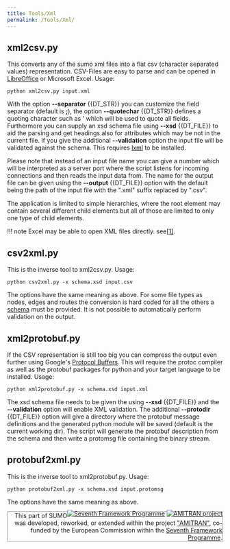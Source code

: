 ```yaml
---
title: Tools/Xml
permalink: /Tools/Xml/
---
```


## xml2csv.py

This converts any of the sumo xml files into a flat csv (character
separated values) representation. CSV-Files are easy to parse and can be
opened in [LibreOffice](http://www.libreoffice.org/) or Microsoft Excel.
Usage:

```
python xml2csv.py input.xml
```

With the option **--separator** {{DT_STR}} you can customize the field separator (default is
**;**), the option **--quotechar** {{DT_STR}} defines a quoting character such as ' which will be
used to quote all fields. Furthermore you can supply an xsd schema file
using **--xsd** {{DT_FILE}} to aid the parsing and get headings also for attributes which may
be not in the current file. If you give the additional **--validation** option the input
file will be validated against the schema. This requires
[lxml](http://lxml.de/) to be installed.

Please note that instead of an input file name you can give a number
which will be interpreted as a server port where the script listens for
incoming connections and then reads the input data from. The name for
the output file can be given using the **--output** {{DT_FILE}} option with the default being
the path of the input file with the ".xml" suffix replaced by ".csv".

The application is limited to simple hierarchies, where the root element
may contain several different child elements but all of those are
limited to only one type of child elements.

!!! note
    Excel may be able to open XML files directly. see[\[1\]](https://www.google.de/search?q=Import+an+XML+data+file+as+an+XML+table).

## csv2xml.py

This is the inverse tool to xml2csv.py. Usage:

```
python csv2xml.py -x schema.xsd input.csv
```

The options have the same meaning as above. For some file types as
nodes, edges and routes the conversion is hard coded for all the others
a [schema](../XMLValidation.md#adding_a_schema_declaration) must be
provided. It is not possible to automatically perform validation on the
output.

## xml2protobuf.py

If the CSV representation is still too big you can compress the output
even further using Google's [Protocol
Buffers](https://developers.google.com/protocol-buffers/). This will
require the protoc compiler as well as the protobuf packages for python
and your target language to be installed. Usage:

```
python xml2protobuf.py -x schema.xsd input.xml
```

The xsd schema file needs to be given the using **--xsd** {{DT_FILE}} and the **--validation** option will
enable XML validation. The additional **--protodir** {{DT_FILE}} option will give a directory
where the protobuf message definitions and the generated python module
will be saved (default is the current working dir). The script will
generate the protobuf description from the schema and then write a
protomsg file containing the binary stream.

## protobuf2xml.py

This is the inverse tool to xml2protobuf.py. Usage:

```
python protobuf2xml.py -x schema.xsd input.protomsg
```

The options have the same meaning as above.

<div style="border:1px solid #909090; min-height: 35px;" align="right">
<span style="float: right; margin-top: -5px;"><a href="http://cordis.europa.eu/fp7/home_en.html"><img src="../../images/FP7-small.gif" alt="Seventh Framework Programme"></a>
<a href="http://amitran.eu/"><img src="../../images/AMITRAN-small.png" alt="AMITRAN project"></a></span>
<span style="">This part of SUMO was developed, reworked, or extended within the project 
<a href="http://amitran.eu/">"AMITRAN"</a>, co-funded by the European Commission within the <a href="http://cordis.europa.eu/fp7/home_en.html">Seventh Framework Programme</a>.</span></div>